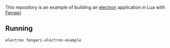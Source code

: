 This repository is an example of building an [electron](https://electronjs.org) application in Lua with [Fengari](https://fengari.io/)


## Running

```
electron fengari-electron-example
```
